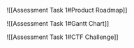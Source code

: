 ![[Assessment Task 1#Product Roadmap]]


![[Assessment Task 1#Gantt Chart]]

![[Assessment Task 1#CTF Challenge]]